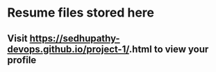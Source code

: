 # Resume files stored here
## Visit https://sedhupathy-devops.github.io/project-1/<yourfilename>.html to view your profile
